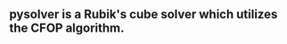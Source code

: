pysolver is a Rubik's cube solver which utilizes the CFOP algorithm.
--------------------------------------------------------------------
